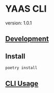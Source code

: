 # YAAS CLI

version: 1.0.1

## [Development](../DEVELOPMENT.md)

## Install

```bash
poetry install
```

## [CLI Usage](./CLI.md)
